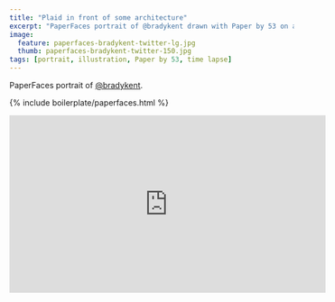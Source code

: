 ```yaml
---
title: "Plaid in front of some architecture"
excerpt: "PaperFaces portrait of @bradykent drawn with Paper by 53 on an iPad."
image: 
  feature: paperfaces-bradykent-twitter-lg.jpg
  thumb: paperfaces-bradykent-twitter-150.jpg
tags: [portrait, illustration, Paper by 53, time lapse]
---
```


PaperFaces portrait of [@bradykent](http://twitter.com/bradykent).

{% include boilerplate/paperfaces.html %}

<iframe width="560" height="315" src="https://www.youtube.com/embed/M5Ya9B-a0Mk" frameborder="0"> </iframe>
